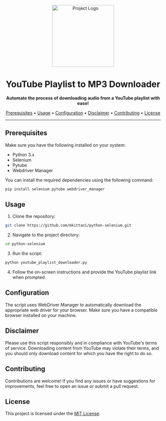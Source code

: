 <!-- YouTube Playlist to MP3 Downloader README -->

<p align="center">
  <img src="[https://your-image-url.com/your-logo.png](https://th.bing.com/th/id/R.6679777ee798566d3852fe589dea1517?rik=BWhHWXsPUKJyMw&riu=http%3a%2f%2fthatneedle.com%2fimg%2fpython_logo.png&ehk=TwwpkmVpS403ycLKQsENchYCUo1I6FM6HgwEKHvJI%2fU%3d&risl=&pid=ImgRaw&r=0)" alt="Project Logo" width="200">
</p>

<h1 align="center">YouTube Playlist to MP3 Downloader</h1>

<p align="center">
  <strong>Automate the process of downloading audio from a YouTube playlist with ease!</strong>
</p>

<p align="center">
  <a href="#prerequisites">Prerequisites</a> •
  <a href="#usage">Usage</a> •
  <a href="#configuration">Configuration</a> •
  <a href="#disclaimer">Disclaimer</a> •
  <a href="#contributing">Contributing</a> •
  <a href="#license">License</a>
</p>

<hr>

<h2 id="prerequisites">Prerequisites</h2>

<p>Make sure you have the following installed on your system:</p>

<ul>
  <li>Python 3.x</li>
  <li>Selenium</li>
  <li>Pytube</li>
  <li>Webdriver Manager</li>
</ul>

<p>You can install the required dependencies using the following command:</p>

```bash
pip install selenium pytube webdriver_manager
```
<h2 id="usage">Usage</h2>
<ol>
  <li>Clone the repository:</li>
</ol>

```bash
git clone https://github.com/mkittani/python-selenium.git
```
<ol start="2">
  <li>Navigate to the project directory:</li>
</ol>

```bash
cd python-selenium
```
<ol start="3">
  <li>Run the script:</li>
</ol>

```bash
python youtube_playlist_downloader.py
```

<ol start="4">
  <li>Follow the on-screen instructions and provide the YouTube playlist link when prompted.</li>
</ol>
<h2 id="configuration">Configuration</h2>
<p>The script uses WebDriver Manager to automatically download the appropriate web driver for your browser. Make sure you have a compatible browser installed on your machine.</p>
<h2 id="disclaimer">Disclaimer</h2>
<p>Please use this script responsibly and in compliance with YouTube's terms of service. Downloading content from YouTube may violate their terms, and you should only download content for which you have the right to do so.</p>
<h2 id="contributing">Contributing</h2>
<p>Contributions are welcome! If you find any issues or have suggestions for improvements, feel free to open an issue or submit a pull request.</p>
<h2 id="license">License</h2>
<p>This project is licensed under the <a href="LICENSE">MIT License</a>.</p>
